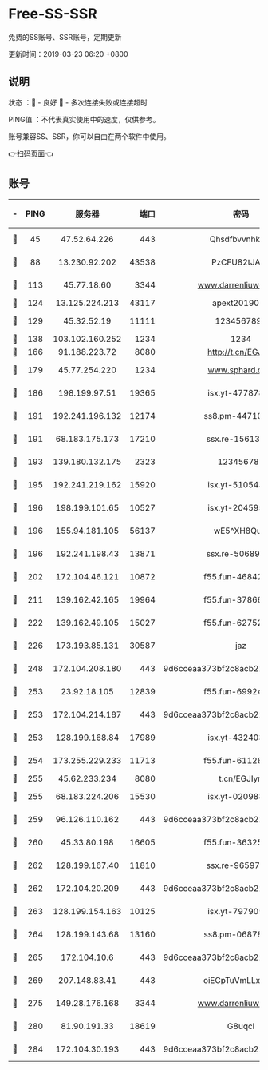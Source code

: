 # Free-SS-SSR

免费的SS账号、SSR账号，定期更新

更新时间：2019-03-23 06:20 +0800

## 说明

状态     ：🙂 - 良好 🙁 - 多次连接失败或连接超时

PING值   ：不代表真实使用中的速度，仅供参考。

账号兼容SS、SSR，你可以自由在两个软件中使用。

👉[扫码页面](https://liesauer.github.io/Free-SS-SSR/)👈

## 账号

|-|PING|服务器|端口|密码|加密方式|区域|
|:----:|:----:|:-----:|-----:|:----:|:----:|:----:|
|🙂|45|47.52.64.226|443|Qhsdfbvvnhkm1|aes-256-cfb|HK|
|🙂|88|13.230.92.202|43538|PzCFU82tJAdZ|aes-256-cfb|JP|
|🙂|113|45.77.18.60|3344|www.darrenliuwei.com|aes-256-cfb|JP|
|🙂|124|13.125.224.213|43117|apext2019005|chacha20|KR|
|🙂|129|45.32.52.19|11111|1234567890|aes-256-cfb|JP|
|🙂|138|103.102.160.252|1234|1234|rc4-md5|JP|
|🙂|166|91.188.223.72|8080|http://t.cn/EGJIyrl|rc4-md5|RU|
|🙂|179|45.77.254.220|1234|www.sphard.com|aes-256-cfb|SG|
|🙂|186|198.199.97.51|19365|isx.yt-47787825|aes-256-cfb|US|
|🙂|191|192.241.196.132|12174|ss8.pm-44710884|aes-256-cfb|US|
|🙂|191|68.183.175.173|17210|ssx.re-15613310|aes-256-cfb|US|
|🙂|193|139.180.132.175|2323|123456789|aes-256-cfb|SG|
|🙂|195|192.241.219.162|15920|isx.yt-51054391|aes-256-cfb|US|
|🙂|196|198.199.101.65|10527|isx.yt-20459536|aes-256-cfb|US|
|🙂|196|155.94.181.105|56137|wE5^XH8Quw|aes-256-cfb|US|
|🙂|196|192.241.198.43|13871|ssx.re-50689980|aes-256-cfb|US|
|🙂|202|172.104.46.121|10872|f55.fun-46842555|aes-256-cfb|SG|
|🙂|211|139.162.42.165|19964|f55.fun-37866369|aes-256-cfb|SG|
|🙂|222|139.162.49.105|15027|f55.fun-62752281|aes-256-cfb|SG|
|🙂|226|173.193.85.131|30587|jaz|aes-256-cfb|US|
|🙂|248|172.104.208.180|443|9d6cceaa373bf2c8acb22e60b6a58be6|aes-256-cfb|US|
|🙂|253|23.92.18.105|12839|f55.fun-69924830|aes-256-cfb|US|
|🙂|253|172.104.214.187|443|9d6cceaa373bf2c8acb22e60b6a58be6|aes-256-cfb|US|
|🙂|253|128.199.168.84|17989|isx.yt-43240335|aes-256-cfb|SG|
|🙂|254|173.255.229.233|11713|f55.fun-61128834|aes-256-cfb|US|
|🙂|255|45.62.233.234|8080|t.cn/EGJIyrl|rc4-md5|CA|
|🙂|255|68.183.224.206|15530|isx.yt-02098895|aes-256-cfb|SG|
|🙂|259|96.126.110.162|443|9d6cceaa373bf2c8acb22e60b6a58be6|aes-256-cfb|US|
|🙂|260|45.33.80.198|16605|f55.fun-36325930|aes-256-cfb|US|
|🙂|262|128.199.167.40|11810|ssx.re-96597838|aes-256-cfb|SG|
|🙂|262|172.104.20.209|443|9d6cceaa373bf2c8acb22e60b6a58be6|aes-256-cfb|US|
|🙂|263|128.199.154.163|10125|isx.yt-79790545|aes-256-cfb|SG|
|🙂|264|128.199.143.68|13160|ss8.pm-06878602|aes-256-cfb|SG|
|🙂|265|172.104.10.6|443|9d6cceaa373bf2c8acb22e60b6a58be6|aes-256-cfb|US|
|🙂|269|207.148.83.41|443|oiECpTuVmLLxk4Ts|aes-256-cfb|AU|
|🙂|275|149.28.176.168|3344|www.darrenliuwei.com|aes-256-cfb|AU|
|🙂|280|81.90.191.33|18619|G8uqcl|aes-256-cfb|US|
|🙂|284|172.104.30.193|443|9d6cceaa373bf2c8acb22e60b6a58be6|aes-256-cfb|US|
